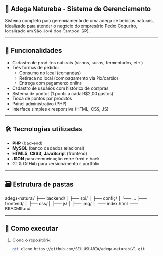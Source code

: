 ## 🍷 Adega Natureba - Sistema de Gerenciamento

Sistema completo para gerenciamento de uma adega de bebidas naturais, idealizado para atender o negócio do empresário Pedro Coqueiro, localizado em São José dos Campos (SP).

---

## 🔧 Funcionalidades

- Cadastro de produtos naturais (vinhos, sucos, fermentados, etc.)
- Três formas de pedido:
  - Consumo no local (comandas)
  - Retirada no local (com pagamento via Pix/cartão)
  - Entrega com pagamento online
- Cadastro de usuários com histórico de compras
- Sistema de pontos (1 ponto a cada R$2,00 gastos)
- Troca de pontos por produtos
- Painel administrativo (PHP)
- Interface simples e responsiva (HTML, CSS, JS)

---

## 🛠️ Tecnologias utilizadas

- **PHP** (backend)
- **MySQL** (banco de dados relacional)
- **HTML5**, **CSS3**, **JavaScript** (frontend)
- **JSON** para comunicação entre front e back
- Git & GitHub para versionamento e portfólio

---

## 🗃️ Estrutura de pastas

adega-natural/
├── backend/
│ ├── api/
│ ├── config/
│ └── ...
├── frontend/
│ ├── css/
│ ├── js/
│ ├── img/
│ └── index.html
└── README.md


---

## 🚀 Como executar

1. Clone o repositório:
   ```bash
   git clone https://github.com/SEU_USUARIO/adega-naturebaV1.git
